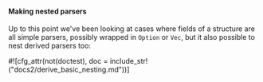 #### Making nested parsers

Up to this point we've been looking at cases where fields of a structure are all simple
parsers, possibly wrapped in `Option` or `Vec`, but it also possible to nest derived parsers
too:

#![cfg_attr(not(doctest), doc = include_str!("docs2/derive_basic_nesting.md"))]
